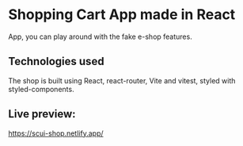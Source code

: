 # Shopping Cart App made in React

App, you can play around with the fake e-shop features.

## Technologies used

The shop is built using React, react-router, Vite and vitest, styled with styled-components.

## Live preview:

https://scui-shop.netlify.app/
